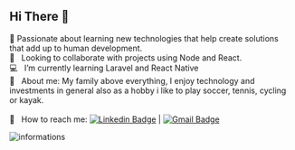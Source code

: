 ## Hi There 👋 

 🎯  Passionate about learning new technologies that help create solutions that add up to human development.
 <br/> :purple_heart: &nbsp; Looking to collaborate with projects using Node and React.
 <br/> :computer: &nbsp; I’m currently learning Laravel and React Native 
 <br/> 💬  &nbsp; About me: My family above everything, I enjoy technology and investments in general also as a hobby i like to play soccer, tennis, cycling or kayak.<br/>
 <br/> :email: &nbsp; How to reach me: [![Linkedin Badge](https://img.shields.io/badge/-FelipeCosta-blue?style=flat-square&logo=Linkedin&logoColor=white&link=https://www.linkedin.com/in/felipe-costa-805bb7119/)](https://www.linkedin.com/in/felipe-costa-805bb7119/) 
| 
[![Gmail Badge](https://img.shields.io/badge/-felipejsilvacosta@gmail.com-c14438?style=flat-square&logo=Gmail&logoColor=white&link=mailto:felipejsilvacosta@gmail.com)](mailto:felipejsilvacosta@gmail.com)


<p><img align="center" src="https://github-readme-stats.vercel.app/api/top-langs?username=felipecostabr&show_icons=true&locale=en&layout=compact" alt="informations" /></p>
